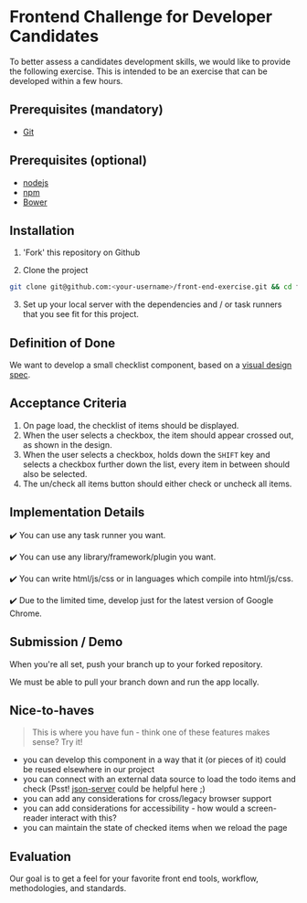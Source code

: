 Frontend Challenge for Developer Candidates
===========================================

To better assess a candidates development skills, we would like to provide the following exercise. This is intended to be an exercise that can be developed within a few hours.

Prerequisites (mandatory)
-------------------------

* [Git](http://git-scm.com/)

Prerequisites (optional)
------------------------
* [nodejs](https://nodejs.org/)
* [npm](https://www.npmjs.org/)
* [Bower](http://bower.io/)

Installation
------------

1. 'Fork' this repository on Github


2. Clone the project

```bash
git clone git@github.com:<your-username>/front-end-exercise.git && cd front-end-exercise/
```

3. Set up your local server with the dependencies and / or task runners that you see fit for this project.

Definition of Done
-------------------

We want to develop a small checklist component, based on a [visual design spec](https://projects.invisionapp.com/share/59FOTMHR2X4#/screens/277498035).

Acceptance Criteria
-------------------

1. On page load, the checklist of items should be displayed.
1. When the user selects a checkbox, the item should appear crossed out, as shown in the design.
1. When the user selects a checkbox, holds down the `SHIFT` key and selects a checkbox further down the list, every item in between should also be selected.
1. The un/check all items button should either check or uncheck all items.

Implementation Details
----------------------

:heavy_check_mark: You can use any task runner you want.

:heavy_check_mark: You can use any library/framework/plugin you want.

:heavy_check_mark: You can write html/js/css or in languages which compile into html/js/css.

:heavy_check_mark: Due to the limited time, develop just for the latest version of Google Chrome.

Submission / Demo
-----------------

When you're all set, push your branch up to your forked repository.

We must be able to pull your branch down and run the app locally.

Nice-to-haves
-------------
> This is where you have fun - think one of these features makes sense? Try it!

- you can develop this component in a way that it (or pieces of it) could be reused elsewhere in our project
- you can connect with an external data source to load the todo items and check (Psst! [json-server](https://github.com/typicode/json-server#readme) could be helpful here ;)
- you can add any considerations for cross/legacy browser support
- you can add considerations for accessibility - how would a screen-reader interact with this?
- you can maintain the state of checked items when we reload the page


Evaluation
----------

Our goal is to get a feel for your favorite front end tools, workflow, methodologies, and standards.
